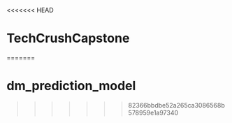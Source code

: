 <<<<<<< HEAD
# TechCrushCapstone
=======
# dm_prediction_model
>>>>>>> 82366bbdbe52a265ca3086568b578959e1a97340
